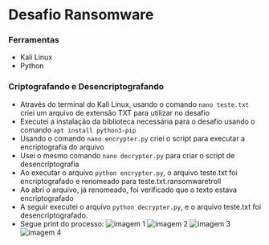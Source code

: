 # Desafio Ransomware

### Ferramentas

- Kali Linux
- Python

### Criptografando e Desencriptografando
- Através do terminal do Kali Linux, usando o comando ```nano teste.txt``` criei um arquivo de extensão TXT para utilizar no desafio
- Executei a instalação da biblioteca necessária para o desafio usando o comando ```apt install python3-pip```
- Usando o comando ```nano encrypter.py``` criei o script para executar a encriptografia do arquivo
- Usei o mesmo comando ```nano decrypter.py``` para criar o script de desencriptografia
- Ao executar o arquivo ```python encrypter.py```, o arquivo teste.txt foi encriptografado e renomeado para teste.txt.ransomwaretroll
- Ao abri o arquivo, já renomeado, foi verificado que o texto estava encriptografado
- A seguir executei o arquivo ```python decrypter.py```, e o arquivo teste.txt foi desencriptografado.
- Segue print do processo:
![imagem 1](https://github.com/user-attachments/assets/94d72638-db8c-43d5-af5d-d340a13bf75b)
![imagem 2](https://github.com/user-attachments/assets/97ec48fa-c643-4c5f-bb22-a50a73a5ae07)
![imagem 3](https://github.com/user-attachments/assets/bc5f572e-4274-4135-bdeb-7f41131ca85e)
![imagem 4](https://github.com/user-attachments/assets/61e4d922-a75e-499e-bf2a-dd5173aab792)


